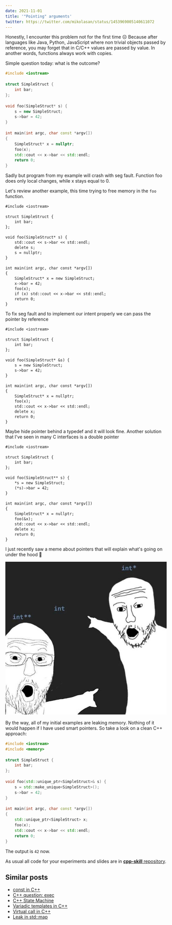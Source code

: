 ```yaml
---
date: 2021-11-01
title: '"Pointing" arguments'
twitter: https://twitter.com/mikolasan/status/1453969005140611072
---
```


Honestly, I encounter this problem not for the first time ☹️ Because after languages like Java, Python, JavaScript where non trivial objects passed by reference, you may forget that in C/C++ values are passed by value. In another words, functions always work with copies.

Simple question today: what is the outcome?

```cpp
#include <iostream>

struct SimpleStruct {
    int bar;
};

void foo(SimpleStruct* s) {
    s = new SimpleStruct;
    s->bar = 42;
}

int main(int argc, char const *argv[])
{
    SimpleStruct* x = nullptr;
    foo(x);
    std::cout << x->bar << std::endl;
    return 0;
}
```

Sadly but program from my example will crash with seg fault. Function foo does only local changes, while x stays equal to 0.

Let's review another example, this time trying to free memory in the `foo` function.

```cpp{8-10,16,18}
#include <iostream>

struct SimpleStruct {
    int bar;
};

void foo(SimpleStruct* s) {
    std::cout << s->bar << std::endl;
    delete s;
    s = nullptr;
}

int main(int argc, char const *argv[])
{
    SimpleStruct* x = new SimpleStruct;
    x->bar = 42;
    foo(x);
    if (x) std::cout << x->bar << std::endl;
    return 0;
}
```

To fix seg fault and to implement our intent properly we can pass the pointer by reference


```cpp{7,17}
#include <iostream>

struct SimpleStruct {
    int bar;
};

void foo(SimpleStruct* &s) {
    s = new SimpleStruct;
    s->bar = 42;
}

int main(int argc, char const *argv[])
{
    SimpleStruct* x = nullptr;
    foo(x);
    std::cout << x->bar << std::endl;
    delete x;
    return 0;
}
```

Maybe hide pointer behind a typedef and it will look fine. Another solution that I've seen in many C interfaces is a double pointer

```cpp{7-9,15}
#include <iostream>

struct SimpleStruct {
    int bar;
};

void foo(SimpleStruct** s) {
    *s = new SimpleStruct;
    (*s)->bar = 42;
}

int main(int argc, char const *argv[])
{
    SimpleStruct* x = nullptr;
    foo(&x);
    std::cout << x->bar << std::endl;
    delete x;
    return 0;
}
```

I just recently saw a meme about pointers that will explain what's going on under the hood 🤣

![pointing to int](./pointing-to-int.jpg)

By the way, all of my initial examples are leaking memory. Nothing of it would happen if I have used smart pointers. So take a look on a clean C++ approach:

```cpp
#include <iostream>
#include <memory>

struct SimpleStruct {
    int bar;
};

void foo(std::unique_ptr<SimpleStruct>& s) {
    s = std::make_unique<SimpleStruct>();
    s->bar = 42;
}

int main(int argc, char const *argv[])
{
    std::unique_ptr<SimpleStruct> x;
    foo(x);
    std::cout << x->bar << std::endl;
    return 0;
}
```

The output is `42` now.

As usual all code for your experiments and slides are in [**cpp-skill** repository](https://github.com/mikolasan/cpp-skill/tree/master/pointing_arguments).


## Similar posts

- [const in C++](/blog/cpp-const)
- [C++ question: exec](/blog/cpp-question-exec)
- [C++ State Machine](/blog/cpp-state-machine)
- [Variadic templates in C++](/blog/cpp-variadic-templates)
- [Virtual call in C++](/blog/cpp-virtual-call)
- [Leak in std::map](/blog/cpp-leak-in-std-map)